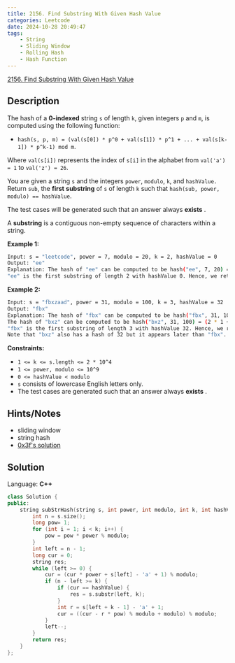```yaml
---
title: 2156. Find Substring With Given Hash Value
categories: Leetcode
date: 2024-10-28 20:49:47
tags:
    - String
    - Sliding Window
    - Rolling Hash
    - Hash Function
---
```


[2156. Find Substring With Given Hash Value](https://leetcode.com/problems/find-substring-with-given-hash-value/description/)

## Description

The hash of a **0-indexed**  string `s` of length `k`, given integers `p` and `m`, is computed using the following function:

- `hash(s, p, m) = (val(s[0]) * p^0 + val(s[1]) * p^1 + ... + val(s[k-1]) * p^k-1) mod m`.

Where `val(s[i])` represents the index of `s[i]` in the alphabet from `val('a') = 1` to `val('z') = 26`.

You are given a string `s` and the integers `power`, `modulo`, `k`, and `hashValue.` Return `sub`, the **first**  **substring**  of `s` of length `k` such that `hash(sub, power, modulo) == hashValue`.

The test cases will be generated such that an answer always **exists** .

A <b>substring</b> is a contiguous non-empty sequence of characters within a string.

**Example 1:**

```bash
Input: s = "leetcode", power = 7, modulo = 20, k = 2, hashValue = 0
Output: "ee"
Explanation: The hash of "ee" can be computed to be hash("ee", 7, 20) = (5 * 1 + 5 * 7) mod 20 = 40 mod 20 = 0.
"ee" is the first substring of length 2 with hashValue 0. Hence, we return "ee".
```

**Example 2:**

```bash
Input: s = "fbxzaad", power = 31, modulo = 100, k = 3, hashValue = 32
Output: "fbx"
Explanation: The hash of "fbx" can be computed to be hash("fbx", 31, 100) = (6 * 1 + 2 * 31 + 24 * 31^2) mod 100 = 23132 mod 100 = 32.
The hash of "bxz" can be computed to be hash("bxz", 31, 100) = (2 * 1 + 24 * 31 + 26 * 31^2) mod 100 = 25732 mod 100 = 32.
"fbx" is the first substring of length 3 with hashValue 32. Hence, we return "fbx".
Note that "bxz" also has a hash of 32 but it appears later than "fbx".
```

**Constraints:**

- `1 <= k <= s.length <= 2 * 10^4`
- `1 <= power, modulo <= 10^9`
- `0 <= hashValue < modulo`
- `s` consists of lowercase English letters only.
- The test cases are generated such that an answer always **exists** .

## Hints/Notes

- sliding window
- string hash
- [0x3f's solution](https://leetcode.cn/problems/find-substring-with-given-hash-value/solutions/1239542/dao-xu-hua-dong-chuang-kou-o1-kong-jian-xpgkp/)

## Solution

Language: **C++**

```C++
class Solution {
public:
    string subStrHash(string s, int power, int modulo, int k, int hashValue) {
        int n = s.size();
        long pow= 1;
        for (int i = 1; i < k; i++) {
            pow = pow * power % modulo;
        }
        int left = n - 1;
        long cur = 0;
        string res;
        while (left >= 0) {
            cur = (cur * power + s[left] - 'a' + 1) % modulo;
            if (n - left >= k) {
                if (cur == hashValue) {
                    res = s.substr(left, k);
                }
                int r = s[left + k - 1] - 'a' + 1;
                cur = ((cur - r * pow) % modulo + modulo) % modulo;
            }
            left--;
        }
        return res;
    }
};
```
